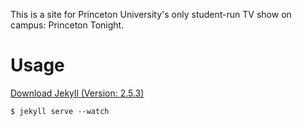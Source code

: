 This is a site for Princeton University's only student-run TV show on campus: Princeton Tonight.

# Usage
[Download Jekyll (Version: 2.5.3)](https://jekyllrb.com/docs/installation/)
```
$ jekyll serve --watch
```
